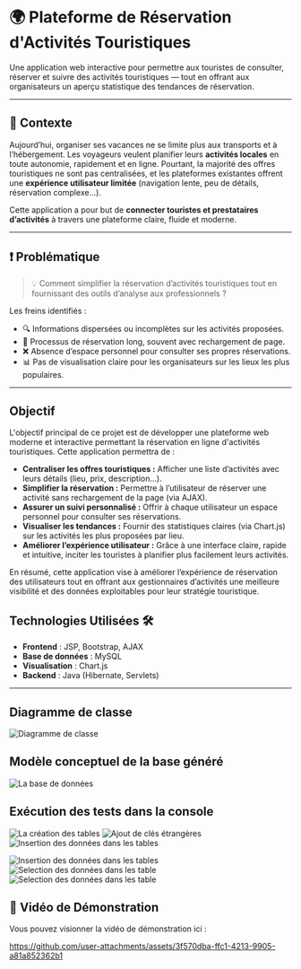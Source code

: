 
# 🌍 Plateforme de Réservation d'Activités Touristiques

Une application web interactive pour permettre aux touristes de consulter, réserver et suivre des activités touristiques — tout en offrant aux organisateurs un aperçu statistique des tendances de réservation.

---

## 📌 Contexte

Aujourd’hui, organiser ses vacances ne se limite plus aux transports et à l’hébergement. Les voyageurs veulent planifier leurs **activités locales** en toute autonomie, rapidement et en ligne. Pourtant, la majorité des offres touristiques ne sont pas centralisées, et les plateformes existantes offrent une **expérience utilisateur limitée** (navigation lente, peu de détails, réservation complexe...).

Cette application a pour but de **connecter touristes et prestataires d’activités** à travers une plateforme claire, fluide et moderne.

---

## ❗ Problématique

> 💡 Comment simplifier la réservation d’activités touristiques tout en fournissant des outils d’analyse aux professionnels ?

Les freins identifiés :

- 🔍 Informations dispersées ou incomplètes sur les activités proposées.
- 🐢 Processus de réservation long, souvent avec rechargement de page.
- ❌ Absence d’espace personnel pour consulter ses propres réservations.
- 📊 Pas de visualisation claire pour les organisateurs sur les lieux les plus populaires.

---
## Objectif

L'objectif principal de ce projet est de développer une plateforme web moderne et interactive permettant la réservation en ligne d'activités touristiques. Cette application permettra de :

* **Centraliser les offres touristiques :** Afficher une liste d’activités avec leurs détails (lieu, prix, description…).
* **Simplifier la réservation :** Permettre à l’utilisateur de réserver une activité sans rechargement de la page (via AJAX).
* **Assurer un suivi personnalisé :** Offrir à chaque utilisateur un espace personnel pour consulter ses réservations.
* **Visualiser les tendances :** Fournir des statistiques claires (via Chart.js) sur les activités les plus proposées par lieu.
* **Améliorer l’expérience utilisateur :** Grâce à une interface claire, rapide et intuitive, inciter les touristes à planifier plus facilement leurs activités.

En résumé, cette application vise à améliorer l’expérience de réservation des utilisateurs tout en offrant aux gestionnaires d’activités une meilleure visibilité et des données exploitables pour leur stratégie touristique.

## **Technologies Utilisées** 🛠️ 


- **Frontend** : JSP, Bootstrap, AJAX
- **Base de données** : MySQL
- **Visualisation** : Chart.js
- **Backend** : Java (Hibernate, Servlets)

---
## Diagramme de classe

![Diagramme de classe ](https://github.com/ENNE-FATI/GestionDesActivites/blob/main/src/java/images/DiagrameClasse.PNG)

## Modèle conceptuel de la base généré
![La base de données ](https://github.com/ENNE-FATI/GestionDesActivites/blob/main/src/java/images/Conception.PNG)

## Exécution des tests dans la console
![La création des tables ](https://github.com/ENNE-FATI/GestionDesActivites/blob/main/src/java/images/Requetes1.PNG)
![Ajout de clés étrangères ](https://github.com/ENNE-FATI/GestionDesActivites/blob/main/src/java/images/Requetes2.PNG)
![Insertion des données dans les tables](https://github.com/ENNE-FATI/GestionDesActivites/blob/main/src/java/images/Requetes3.PNG)

![Insertion des données dans les tables](https://github.com/ENNE-FATI/GestionDesActivites/blob/main/src/java/images/Requetes4.PNG)
![Selection des données dans les table](https://github.com/ENNE-FATI/GestionDesActivites/blob/main/src/java/images/Requetes5.PNG)
![Selection des données dans les table](https://github.com/ENNE-FATI/GestionDesActivites/blob/main/src/java/images/Requetes6.PNG)


## 🎥 Vidéo de Démonstration  
Vous pouvez visionner la vidéo de démonstration ici :  

https://github.com/user-attachments/assets/3f570dba-ffc1-4213-9905-a81a852362b1







